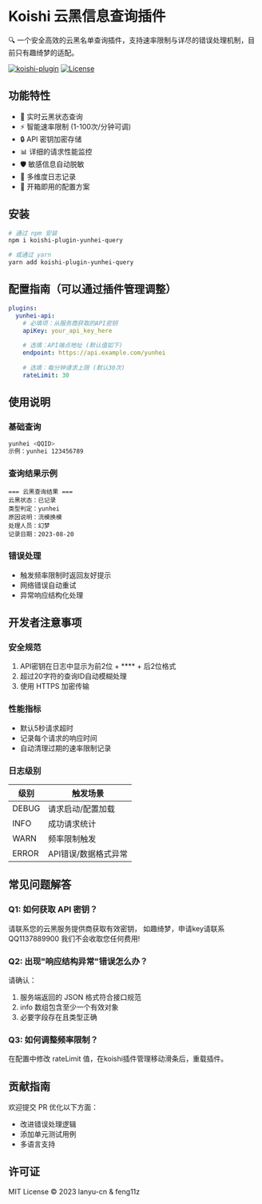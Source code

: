 # Koishi 云黑信息查询插件

🔍 一个安全高效的云黑名单查询插件，支持速率限制与详尽的错误处理机制，目前只有趣绮梦的适配。

[![koishi-plugin](https://img.shields.io/badge/Koishi-Plugin-blueviolet)](https://koishi.chat/)
[![License](https://img.shields.io/badge/License-MIT-green)](LICENSE)

## 功能特性

- 🚀 实时云黑状态查询
- ⚡ 智能速率限制 (1-100次/分钟可调)
- 🔒 API 密钥加密存储
- 📊 详细的请求性能监控
- 🛡️ 敏感信息自动脱敏
- 📝 多维度日志记录
- 🧩 开箱即用的配置方案

## 安装

```bash
# 通过 npm 安装
npm i koishi-plugin-yunhei-query

# 或通过 yarn
yarn add koishi-plugin-yunhei-query
```

## 配置指南（可以通过插件管理调整）

```yaml
plugins:
  yunhei-api:
    # 必填项：从服务商获取的API密钥
    apiKey: your_api_key_here
    
    # 选填：API端点地址 (默认值如下)
    endpoint: https://api.example.com/yunhei
    
    # 选填：每分钟请求上限 (默认30次)
    rateLimit: 30
```

## 使用说明

### 基础查询
```bash
yunhei <QQID>
示例：yunhei 123456789
```

### 查询结果示例
```text
=== 云黑查询结果 ===
云黑状态：已记录
类型判定：yunhei
原因说明：流模换模
处理人员：幻梦
记录日期：2023-08-20
```

### 错误处理
- 触发频率限制时返回友好提示
- 网络错误自动重试
- 异常响应结构化处理

## 开发者注意事项

### 安全规范
1. API密钥在日志中显示为前2位 + **** + 后2位格式
2. 超过20字符的查询ID自动模糊处理
3. 使用 HTTPS 加密传输

### 性能指标
- 默认5秒请求超时
- 记录每个请求的响应时间
- 自动清理过期的速率限制记录

### 日志级别
| 级别   | 触发场景                     |
|--------|----------------------------|
| DEBUG  | 请求启动/配置加载           |
| INFO   | 成功请求统计                |
| WARN   | 频率限制触发                |
| ERROR  | API错误/数据格式异常        |

## 常见问题解答

### Q1: 如何获取 API 密钥？
请联系您的云黑服务提供商获取有效密钥，
如趣绮梦，申请key请联系QQ1137889900 我们不会收取您任何费用!

### Q2: 出现"响应结构异常"错误怎么办？
请确认：
1. 服务端返回的 JSON 格式符合接口规范
2. info 数组包含至少一个有效对象
3. 必要字段存在且类型正确

### Q3: 如何调整频率限制？
在配置中修改 rateLimit 值，在koishi插件管理移动滑条后，重载插件。

## 贡献指南

欢迎提交 PR 优化以下方面：
- 改进错误处理逻辑
- 添加单元测试用例
- 多语言支持

## 许可证

MIT License © 2023 lanyu-cn & feng11z                          







